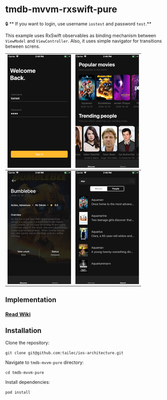 # tmdb-mvvm-rxswift-pure
🔒 ** If you want to login, use username `iostest` and password `test`.**


This example uses RxSwift observables as binding mechanism between `ViewModel` and `ViewController`. Also, it uses simple navigator for transitions between screns.

| ![](1.png) | ![](2.png) |
| --- | --- |
| ![](3.png) | ![](4.png) |


## Implementation
### [Read Wiki](https://github.com/dmsl1805/Cookbook/wiki)


## Installation
Clone the repository:

`git clone git@github.com:tailec/ios-architecture.git`

Navigate to `tmdb-mvvm-pure` directory:

`cd tmdb-mvvm-pure`

Install dependencies:

 `pod install`
